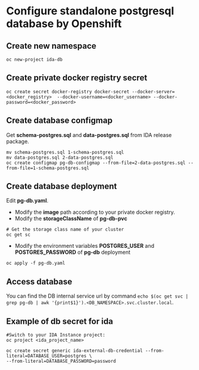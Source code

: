 # Configure standalone postgresql database by Openshift

## Create new namespace

```
oc new-project ida-db
```

## Create private docker registry secret

```
oc create secret docker-registry docker-secret --docker-server=<docker_registry>  --docker-username=<docker_username> --docker-password=<docker_password>
```

## Create database configmap

Get **schema-postgres.sql** and **data-postgres.sql** from IDA release package.

```
mv schema-postgres.sql 1-schema-postgres.sql
mv data-postgres.sql 2-data-postgres.sql
oc create configmap pg-db-configmap --from-file=2-data-postgres.sql --from-file=1-schema-postgres.sql
```

## Create database deployment

Edit **pg-db.yaml**.
- Modify the **image** path according to your private docker registry.
- Modify the **storageClassName** of **pg-db-pvc**
```
# Get the storage class name of your cluster
oc get sc
```
- Modify the environment variables **POSTGRES_USER** and **POSTGRES_PASSWORD** of **pg-db** deployment

```
oc apply -f pg-db.yaml
```

## Access database

You can find the DB internal service url by command `echo $(oc get svc | grep pg-db | awk '{print$1}').<DB_NAMESPACE>.svc.cluster.local`.

## Example of db secret for ida

```
#Switch to your IDA Instance project:
oc project <ida_project_name>
  
oc create secret generic ida-external-db-credential --from-literal=DATABASE_USER=postgres \
--from-literal=DATABASE_PASSWORD=password
```
